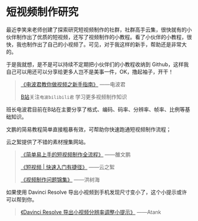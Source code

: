 # 短视频制作研究

最近李笑来老师创建了探索研究短视频制作的社群，社群高手云集，很快就有的小伙伴制作出了优质的短视频，还写了视频制作的小教程。看了小伙伴的小教程，很快，我也制作出了自己的小视频了。可见，对于我这样的新手，帮助还是非常大的。

于是我就想，是不是可以持续不定期把小伙伴们的小教程收纳到 Github，这样我自己可以用还可以分享给更多人岂不是美事一件，OK，撸起袖子，开干！

> [《电波君教你做视频之新手指南》](https://www.bilibili.com/read/cv6134491) ——电波君
>
> [B站](https://www.bilibili.com/)关注`电波bilibili君` 学习更多视频制作知识

班长电波君目前在B站在主要分享了格式、编码、码率、分辨率、帧率、比例等基础知识。



文鹏的简易教程简单直接粗暴有效，可帮助你快速跑通短视频制作流程；

云之絮提供了不错的素材搜集网站。

>  [《简单易上手的短视频制作全流程》](https://mp.weixin.qq.com/s/LQ4em5xEN62wd_B0g9jK3Q?scene=156&amp;subscene=10001&amp;clicktime=1589808170&amp;enterid=1589808170 ) ——雒文鹏
>
> [《短视频 | 快速入门有捷径》](https://mp.weixin.qq.com/s/WbRPj-4nAtb-WSzWteV8gg)	——云之絮
>
> [《视频制作问题锦集》](https://shimo.im/docs/xdpdg6TR6DkyCj8d/)	——洪树海



如果使用 Davinci Resolve 导出小视频到手机发现尺寸变小了，这个小提示或许可以帮到你。	

> [《Davinci Resolve 导出小视频分辨率调整小提示》](./DavinciResolve_Resolution)	——Atank